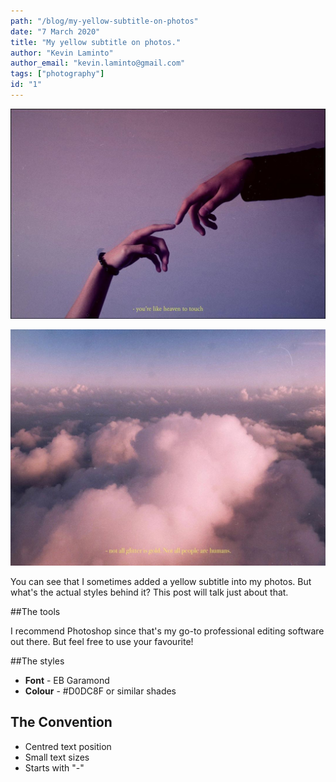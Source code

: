 ```yaml
---
path: "/blog/my-yellow-subtitle-on-photos"
date: "7 March 2020"
title: "My yellow subtitle on photos."
author: "Kevin Laminto"
author_email: "kevin.laminto@gmail.com"
tags: ["photography"]
id: "1"
---
```


![Image 1](./image1.jpg)

![Image 2](./image2.jpg)

You can see that I sometimes added a yellow subtitle into my photos. But what's the actual styles behind it? This post will talk just about that.

##The tools

I recommend Photoshop since that's my go-to professional editing software out there. But feel free to use your favourite!

##The styles

- **Font** - EB Garamond</u>
- **Colour** - #D0DC8F or similar shades

## The Convention

- Centred text position
- Small text sizes
- Starts with "-"